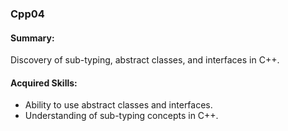 ### Cpp04
#### Summary: 
Discovery of sub-typing, abstract classes, and interfaces in C++.
#### Acquired Skills:

* Ability to use abstract classes and interfaces.
* Understanding of sub-typing concepts in C++.
